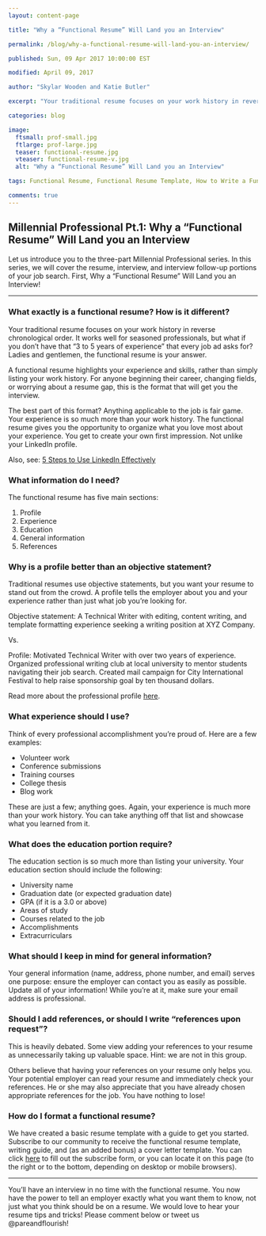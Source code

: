 ```yaml
---
layout: content-page

title: "Why a “Functional Resume” Will Land you an Interview"

permalink: /blog/why-a-functional-resume-will-land-you-an-interview/

published: Sun, 09 Apr 2017 10:00:00 EST

modified: April 09, 2017

author: "Skylar Wooden and Katie Butler"

excerpt: "Your traditional resume focuses on your work history in reverse chronological order. It works well for seasoned professionals, but what if you don’t have that “3 to 5 years of experience” that every job ad asks for? Ladies and gentlemen, the functional resume is your answer."

categories: blog

image:
  ftsmall: prof-small.jpg
  ftlarge: prof-large.jpg
  teaser: functional-resume.jpg
  vteaser: functional-resume-v.jpg
  alt: "Why a “Functional Resume” Will Land you an Interview"

tags: Functional Resume, Functional Resume Template, How to Write a Functional Resume

comments: true
---
```


## Millennial Professional Pt.1: Why a “Functional Resume” Will Land you an Interview

Let us introduce you to the three-part Millennial Professional series. In this series, we will cover the resume, interview, and interview follow-up portions of your job search. First, Why a “Functional Resume” Will Land you an Interview!

<hr class="secondary">

### What exactly is a functional resume? How is it different?

Your traditional resume focuses on your work history in reverse chronological order. It works well for seasoned professionals, but what if you don’t have that “3 to 5 years of experience” that every job ad asks for? Ladies and gentlemen, the functional resume is your answer. 

A functional resume highlights your experience and skills, rather than simply listing your work history. For anyone beginning their career, changing fields, or worrying about a resume gap, this is the format that will get you the interview. 

The best part of this format? Anything applicable to the job is fair game. Your experience is so much more than your work history. The functional resume gives you the opportunity to organize what you love most about your experience. You get to create your own first impression. Not unlike your LinkedIn profile.

Also, see: <a href="{{ site.url}}/blog/five-steps-to-use-linkedin-effectively/">5 Steps to Use LinkedIn Effectively</a>

### What information do I need?

The functional resume has five main sections:

<ol>
	<li>Profile</li>
	<li>Experience</li>
	<li>Education</li>
	<li>General information</li>
	<li>References</li>
</ol>

### Why is a profile better than an objective statement?

Traditional resumes use objective statements, but you want your resume to stand out from the crowd. A profile tells the employer about you and your experience rather than just what job you’re looking for. 

Objective statement: A Technical Writer with editing, content writing, and template formatting experience seeking a writing position at XYZ Company.

Vs. 

Profile: Motivated Technical Writer with over two years of experience. Organized professional writing club at local university to mentor students navigating their job search. Created mail campaign for City International Festival to help raise sponsorship goal by ten thousand dollars. 

Read more about the professional profile <a href="http://careerrocketeer.com/2010/10/how-to-create-strong-profile-statement.html" target="_blank">here</a>.

### What experience should I use?

Think of every professional accomplishment you’re proud of. Here are a few examples:

<ul>
	<li>Volunteer work</li>
	<li>Conference submissions</li>
	<li>Training courses</li>
	<li>College thesis</li>
	<li>Blog work</li>
</ul>

These are just a few; anything goes. Again, your experience is much more than your work history. You can take anything off that list and showcase what you learned from it.

### What does the education portion require? 

The education section is so much more than listing your university. Your education section should include the following: 

<ul>
	<li>University name</li>
	<li>Graduation date (or expected graduation date)</li>
	<li>GPA (if it is a 3.0 or above)</li>
	<li>Areas of study</li>
	<li>Courses related to the job</li>
	<li>Accomplishments</li>
	<li>Extracurriculars</li>
</ul>

### What should I keep in mind for general information?

Your general information (name, address, phone number, and email) serves one purpose: ensure the employer can contact you as easily as possible. Update all of your information! While you’re at it, make sure your email address is professional.

### Should I add references, or should I write “references upon request”?

This is heavily debated. Some view adding your references to your resume as unnecessarily taking up valuable space. Hint: we are not in this group.

Others believe that having your references on your resume only helps you. Your potential employer can read your resume and immediately check your references. He or she may also appreciate that you have already chosen appropriate references for the job. You have nothing to lose! 

### How do I format a functional resume? 

We have created a basic resume template with a guide to get you started. Subscribe to our community to receive the functional resume template, writing guide, and (as an added bonus) a cover letter template. You can click <a href="{{ site.url }}/join-pare-and-flourish/">here</a> to fill out the subscribe form, or you can locate it on this page (to the right or to the bottom, depending on desktop or mobile browsers).

<hr class="secondary">

You’ll have an interview in no time with the functional resume. You now have the power to tell an employer exactly what you want them to know, not just what you think should be on a resume. We would love to hear your resume tips and tricks! Please comment below or tweet us @pareandflourish!